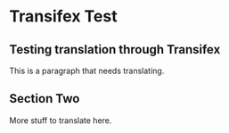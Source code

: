 # Transifex Test
## Testing translation through Transifex

This is a paragraph that needs translating. 

## Section Two

More stuff to translate here.